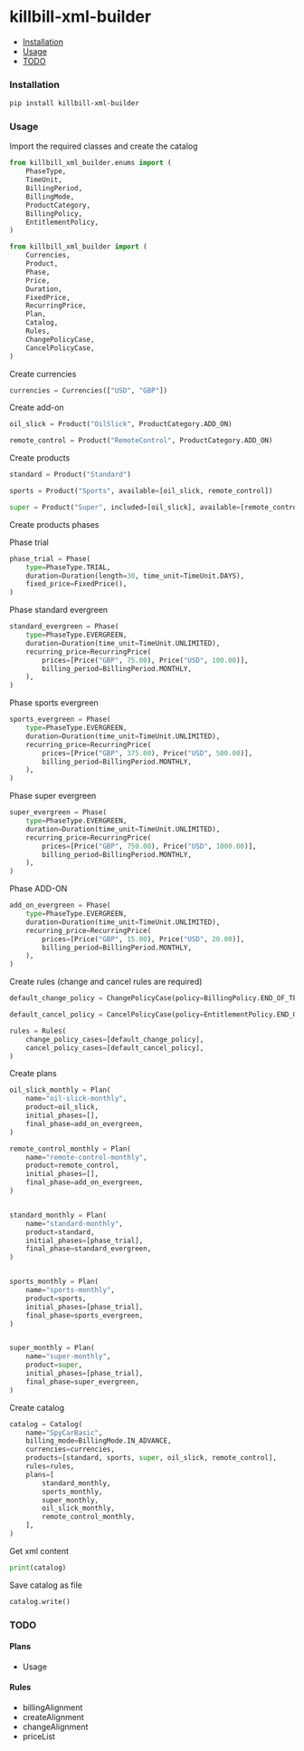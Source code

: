 # killbill-xml-builder

- [Installation](#installation)
- [Usage](#usage)
- [TODO](#todo)

### Installation

```bash
pip install killbill-xml-builder
```

### Usage

Import the required classes and create the catalog

```python
from killbill_xml_builder.enums import (
    PhaseType,
    TimeUnit,
    BillingPeriod,
    BillingMode,
    ProductCategory,
    BillingPolicy,
    EntitlementPolicy,
)

from killbill_xml_builder import (
    Currencies,
    Product,
    Phase,
    Price,
    Duration,
    FixedPrice,
    RecurringPrice,
    Plan,
    Catalog,
    Rules,
    ChangePolicyCase,
    CancelPolicyCase,
)
```

Create currencies

```python
currencies = Currencies(["USD", "GBP"])
```

Create add-on

```python
oil_slick = Product("OilSlick", ProductCategory.ADD_ON)

remote_control = Product("RemoteControl", ProductCategory.ADD_ON)
```

Create products

```python
standard = Product("Standard")

sports = Product("Sports", available=[oil_slick, remote_control])

super = Product("Super", included=[oil_slick], available=[remote_control])
```

Create products phases

Phase trial

```python
phase_trial = Phase(
    type=PhaseType.TRIAL,
    duration=Duration(length=30, time_unit=TimeUnit.DAYS),
    fixed_price=FixedPrice(),
)
```

Phase standard evergreen

```python
standard_evergreen = Phase(
    type=PhaseType.EVERGREEN,
    duration=Duration(time_unit=TimeUnit.UNLIMITED),
    recurring_price=RecurringPrice(
        prices=[Price("GBP", 75.00), Price("USD", 100.00)],
        billing_period=BillingPeriod.MONTHLY,
    ),
)
```

Phase sports evergreen

```python
sports_evergreen = Phase(
    type=PhaseType.EVERGREEN,
    duration=Duration(time_unit=TimeUnit.UNLIMITED),
    recurring_price=RecurringPrice(
        prices=[Price("GBP", 375.00), Price("USD", 500.00)],
        billing_period=BillingPeriod.MONTHLY,
    ),
)
```

Phase super evergreen

```python
super_evergreen = Phase(
    type=PhaseType.EVERGREEN,
    duration=Duration(time_unit=TimeUnit.UNLIMITED),
    recurring_price=RecurringPrice(
        prices=[Price("GBP", 750.00), Price("USD", 1000.00)],
        billing_period=BillingPeriod.MONTHLY,
    ),
)
```

Phase ADD-ON

```python
add_on_evergreen = Phase(
    type=PhaseType.EVERGREEN,
    duration=Duration(time_unit=TimeUnit.UNLIMITED),
    recurring_price=RecurringPrice(
        prices=[Price("GBP", 15.00), Price("USD", 20.00)],
        billing_period=BillingPeriod.MONTHLY,
    ),
)
```

Create rules (change and cancel rules are required)

```python
default_change_policy = ChangePolicyCase(policy=BillingPolicy.END_OF_TERM)

default_cancel_policy = CancelPolicyCase(policy=EntitlementPolicy.END_OF_TERM)

rules = Rules(
    change_policy_cases=[default_change_policy],
    cancel_policy_cases=[default_cancel_policy],
)
```

Create plans

```python
oil_slick_monthly = Plan(
    name="oil-slick-monthly",
    product=oil_slick,
    initial_phases=[],
    final_phase=add_on_evergreen,
)

remote_control_monthly = Plan(
    name="remote-control-monthly",
    product=remote_control,
    initial_phases=[],
    final_phase=add_on_evergreen,
)


standard_monthly = Plan(
    name="standard-monthly",
    product=standard,
    initial_phases=[phase_trial],
    final_phase=standard_evergreen,
)


sports_monthly = Plan(
    name="sports-monthly",
    product=sports,
    initial_phases=[phase_trial],
    final_phase=sports_evergreen,
)


super_monthly = Plan(
    name="super-monthly",
    product=super,
    initial_phases=[phase_trial],
    final_phase=super_evergreen,
)
```

Create catalog

```python
catalog = Catalog(
    name="SpyCarBasic",
    billing_mode=BillingMode.IN_ADVANCE,
    currencies=currencies,
    products=[standard, sports, super, oil_slick, remote_control],
    rules=rules,
    plans=[
        standard_monthly,
        sports_monthly,
        super_monthly,
        oil_slick_monthly,
        remote_control_monthly,
    ],
)
```

Get xml content

```python
print(catalog)
```

Save catalog as file

```python
catalog.write()
```

### TODO

#### Plans

- Usage

#### Rules

- billingAlignment
- createAlignment
- changeAlignment
- priceList

```

```
